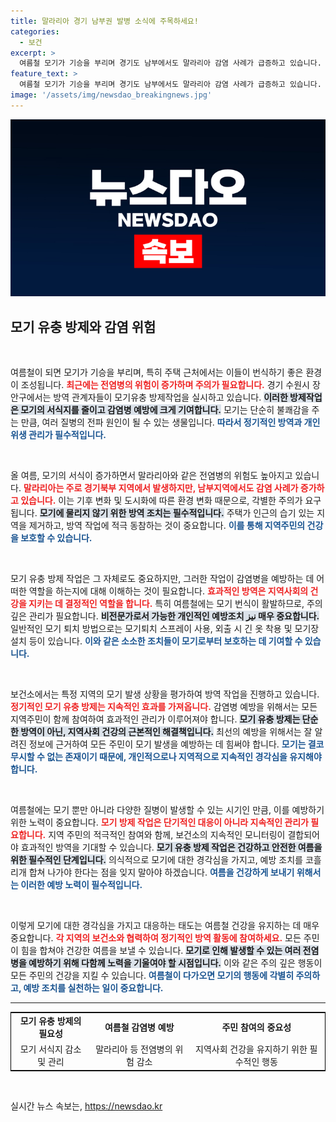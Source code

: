 ```yaml
---
title: 말라리아 경기 남부권 발병 소식에 주목하세요!
categories:
  - 보건
excerpt: >
  여름철 모기가 기승을 부리며 경기도 남부에서도 말라리아 감염 사례가 급증하고 있습니다. 방역 당국이 긴급 대응에 나선 가운데, 안전을 지키기 위한 필수 정보를 확인하세요!
feature_text: >
  여름철 모기가 기승을 부리며 경기도 남부에서도 말라리아 감염 사례가 급증하고 있습니다. 방역 당국이 긴급 대응에 나선 가운데, 안전을 지키기 위한 필수 정보를 확인하세요!
image: '/assets/img/newsdao_breakingnews.jpg'
---
```


<p><img src="/assets/img/newsdao_breakingnews.jpg" alt="bookingtag 속보" /></p>

<h2 data-ke-size="size26">모기 유충 방제와 감염 위험</h2>

<p data-ke-size="size16">&nbsp;</p>

<p>여름철이 되면 모기가 기승을 부리며, 특히 주택 근처에서는 이들이 번식하기 좋은 환경이 조성됩니다. <b><span style="color: #ee2323;">최근에는 전염병의 위험이 증가하며 주의가 필요합니다.</span></b> 경기 수원시 장안구에서는 방역 관계자들이 모기유충 방제작업을 실시하고 있습니다. <b><span style="background-color: #21538527;">이러한 방제작업은 모기의 서식지를 줄이고 감염병 예방에 크게 기여합니다.</span></b> 모기는 단순히 불쾌감을 주는 만큼, 여러 질병의 전파 원인이 될 수 있는 생물입니다. <b><span style="color: #1a5490;">따라서 정기적인 방역과 개인 위생 관리가 필수적입니다.</span></b></p>

<p data-ke-size="size16">&nbsp;</p>

<p>올 여름, 모기의 서식이 증가하면서 말라리아와 같은 전염병의 위험도 높아지고 있습니다. <b><span style="color: #ee2323;">말라리아는 주로 경기북부 지역에서 발생하지만, 남부지역에서도 감염 사례가 증가하고 있습니다.</span></b> 이는 기후 변화 및 도시화에 따른 환경 변화 때문으로, 각별한 주의가 요구됩니다. <b><span style="background-color: #21538527;">모기에 물리지 않기 위한 방역 조치는 필수적입니다.</span></b> 주택가 인근의 습기 있는 지역을 제거하고, 방역 작업에 적극 동참하는 것이 중요합니다. <b><span style="color: #1a5490;">이를 통해 지역주민의 건강을 보호할 수 있습니다.</span></b></p>

<p data-ke-size="size16">&nbsp;</p>

<p>모기 유충 방제 작업은 그 자체로도 중요하지만, 그러한 작업이 감염병을 예방하는 데 어떠한 역할을 하는지에 대해 이해하는 것이 필요합니다. <b><span style="color: #ee2323;">효과적인 방역은 지역사회의 건강을 지키는 데 결정적인 역할을 합니다.</span></b> 특히 여름철에는 모기 번식이 활발하므로, 주의 깊은 관리가 필요합니다. <b><span style="background-color: #21538527;">비전문가로서 가능한 개인적인 예방조치 نیز 매우 중요합니다.</span></b> 일반적인 모기 퇴치 방법으로는 모기퇴치 스프레이 사용, 외출 시 긴 옷 착용 및 모기장 설치 등이 있습니다. <b><span style="color: #1a5490;">이와 같은 소소한 조치들이 모기로부터 보호하는 데 기여할 수 있습니다.</span></b></p>

<p data-ke-size="size16">&nbsp;</p>

<p>보건소에서는 특정 지역의 모기 발생 상황을 평가하여 방역 작업을 진행하고 있습니다. <b><span style="color: #ee2323;">정기적인 모기 유충 방제는 지속적인 효과를 가져옵니다.</span></b> 감염병 예방을 위해서는 모든 지역주민이 함께 참여하여 효과적인 관리가 이루어져야 합니다. <b><span style="background-color: #21538527;">모기 유충 방제는 단순한 방역이 아닌, 지역사회 건강의 근본적인 해결책입니다.</span></b> 최선의 예방을 위해서는 잘 알려진 정보에 근거하여 모든 주민이 모기 발생을 예방하는 데 힘써야 합니다. <b><span style="color: #1a5490;">모기는 결코 무시할 수 없는 존재이기 때문에, 개인적으로나 지역적으로 지속적인 경각심을 유지해야 합니다.</span></b></p>

<p data-ke-size="size16">&nbsp;</p>

<p>여름철에는 모기 뿐만 아니라 다양한 질병이 발생할 수 있는 시기인 만큼, 이를 예방하기 위한 노력이 중요합니다. <b><span style="color: #ee2323;">모기 방제 작업은 단기적인 대응이 아니라 지속적인 관리가 필요합니다.</span></b> 지역 주민의 적극적인 참여와 함께, 보건소의 지속적인 모니터링이 결합되어야 효과적인 방역을 기대할 수 있습니다. <b><span style="background-color: #21538527;">모기 유충 방제 작업은 건강하고 안전한 여름을 위한 필수적인 단계입니다.</span></b> 의식적으로 모기에 대한 경각심을 가지고, 예방 조치를 코흘리개 합쳐 나가야 한다는 점을 잊지 말아야 하겠습니다. <b><span style="color: #1a5490;">여름을 건강하게 보내기 위해서는 이러한 예방 노력이 필수적입니다.</span></b></p>

<p data-ke-size="size16">&nbsp;</p>

<p>이렇게 모기에 대한 경각심을 가지고 대응하는 태도는 여름철 건강을 유지하는 데 매우 중요합니다. <b><span style="color: #ee2323;">각 지역의 보건소와 협력하여 정기적인 방역 활동에 참여하세요.</span></b> 모든 주민이 힘을 합쳐야 건강한 여름을 보낼 수 있습니다. <b><span style="background-color: #21538527;">모기로 인해 발생할 수 있는 여러 전염병을 예방하기 위해 다함께 노력을 기울여야 할 시점입니다.</span></b> 이와 같은 주의 깊은 행동이 모든 주민의 건강을 지킬 수 있습니다. <b><span style="color: #1a5490;">여름철이 다가오면 모기의 행동에 각별히 주의하고, 예방 조치를 실천하는 일이 중요합니다.</span></b></p>

<hr>

<table style="width: 100%; border-collapse: collapse; border: 1px solid #000;">
  <tr>
    <td style="text-align: center; height: 17px;"><b>모기 유충 방제의 필요성</b></td>
    <td style="text-align: center; height: 17px;"><b>여름철 감염병 예방</b></td>
    <td style="text-align: center; height: 17px;"><b>주민 참여의 중요성</b></td>
  </tr>
  <tr>
    <td style="text-align: center; height: 17px;">모기 서식지 감소 및 관리</td>
    <td style="text-align: center; height: 17px;">말라리아 등 전염병의 위험 감소</td>
    <td style="text-align: center; height: 17px;">지역사회 건강을 유지하기 위한 필수적인 행동</td>
  </tr>
</table>

<p data-ke-size="size16">&nbsp;</p>
실시간 뉴스 속보는, <a href="https://newsdao.kr" rel="dofollow">https://newsdao.kr</a>



